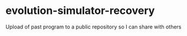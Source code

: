 # evolution-simulator-recovery
Upload of past program to a public repository so I can share with others
